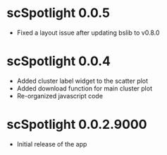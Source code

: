 # scSpotlight 0.0.5

- Fixed a layout issue after updating bslib to v0.8.0

# scSpotlight 0.0.4

- Added cluster label widget to the scatter plot
- Added download function for main cluster plot
- Re-organized javascript code

# scSpotlight 0.0.2.9000

* Initial release of the app
